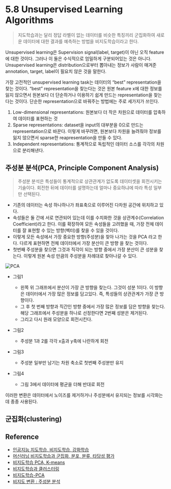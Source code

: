 # 5.8 Unsupervised Learning Algorithms
> 지도학습과는 달리 정답 라벨이 없는 데이터를 비슷한 특징끼리 군집화하여 새로운 데이터에 대한 결과를 예측하는 방법을 비지도학습이라고 한다.

Unsupervised learning은 Supervision signal(label, target)이 아닌 오직 feature에 대한 것이다. 그러나 이 둘은 수식적으로 엄밀하게 구분되어있는 것은 아니다. Unsupervised learning은 distribution으로부터 뽑아내는 정보가 사람이 매겨준 annotation, target, label이 필요치 않은 것을 말한다.   

가장 고전적인 unsupervised learning task는 데이터의 “best” representation을 찾는 것이다. “best” representation을 찾는다는 것은 원본 feature x에 대한 정보를 잃지 않으면서 원본보다 더 단순하거나 이용하기 쉽게 만드는 representation을 찾는다는 것이다. 단순한 representation으로 바꿔주는 방법에는 주로 세가지가 쓰인다. 

1. Low-dimensional representations: 원본보다 더 작은 차원으로 데이터를 압축하여 데이터를 표현하는 것
2. Sparse representations: dataset을 input의 대부분을 0으로 만드는 representation으로 바꾼다. 이렇게 바꾸려면, 원본보다 차원을 늘려줘야 정보를 잃지 않으면서 sparse한 reapresentation을 만들 수 있다.
3. Independent representations: 통계적으로 독립적인 데이터 소스를 각각의 차원으로 분리해낸다.

## 주성분 분석(PCA, Principle Component Analysis)
> 주성분 분석은 특성들이 통계적으로 상관관계가 없도록 데이터셋을 회전시키는 기술이다. 회전한 뒤에 데이터를 설명하는데 얼마나 중요하냐에 따라 특성 일부만 선택된다.

- 기존의 데이터는 속성 하나하나가 좌표축으로 이루어진 다차원 공간에 위치하고 있다.
- 속성들은 둘 간에 서로 연관되어 있는데 이를 수치화한 것을 상관계수(Correlation Coefficient)라고 한다. 이를 확장하여 모든 속성들을 고려했을 때, 가장 전체 데이터를 잘 표현할 수 있는 방향(벡터)를 찾을 수 있을 것이다.
- 이렇게 모든 속성에서 가장 중요한 방향(주성분)을 찾아 나가는 것을 PCA 라고 한다. 다르게 표현하면 전체 데이터에서 가장 분산이 큰 방향 을 찾는 것이다.
- 첫번째 주성분을 찾으면 그것과 직각이 되는 방향 중에서 가장 분산이 큰 성분을 찾는다. 이렇게 원본 속성 만큼의 주성분을 차례대로 찾아나갈 수 있다.

![PCA](https://img1.daumcdn.net/thumb/R1280x0/?scode=mtistory2&fname=https%3A%2F%2Fblog.kakaocdn.net%2Fdn%2FcMG9qd%2FbtqDwdaxyOW%2FunQy21qDV9VX2UCGvv65s1%2Fimg.png)

- 그림1
	- 왼쪽 위 그래프에서 분산이 가장 큰 방향을 찾는다. 그것이 성분 1이다. 이 방향은 데이터에서 가장 많은 정보를 담고있다. 즉, 특성들의 상관관계가 가장 큰 방향이다.
	- 그 후 첫 번째 방향과 직간인 방향 중에서 가장 많은 정보를 담은 방향을 찾는다.  해당 그래프에서 주성분을 하나로 선정한다면 2번째 성분은 제거된다.
	- 그리고 다시 원래 모양으로 회전시킨다. 

- 그림2 
	- 주성분 1과 2를 각각 x출과 y축에 나란하게 회전
- 그림3
	- 주성분 일부만 남기는 차원 축소로 첫번째 주성분만 유지
- 그림4
	- 그림 3에서 데이터에 평균을 더해 반대로 회전

이러한 변환은 데이터에서 노이즈를 제거하거나 주성분에서 유지되는 정보를 시각화는데 종종 사용된다.

## 군집화(clustering)


## Reference
- [인공지능 지도학습, 비지도학습, 강화학습](https://ebbnflow.tistory.com/165)
- [머신러닝 비지도학습과 군집화, 분포, 분류, 타당성 평가](https://ikkison.tistory.com/51)
- [비지도학습 PCA, K-means](https://medium.com/mighty-data-science-bootcamp/%EB%B9%84%EC%A7%80%EB%8F%84%ED%95%99%EC%8A%B5%EC%9D%98-%EB%AA%A8%EB%93%A0-%EA%B2%83-29ec2aceb56e)
- [비지도학습과 클러스터링](https://yamalab.tistory.com/47)
- [비지도학습-PCA](https://duckkkk.com/entry/%EB%B9%84%EC%A7%80%EB%8F%84%ED%95%99%EC%8A%B5-PCA-%EC%A3%BC%EC%84%B1%EB%B6%84-%EB%B6%84%EC%84%9D)
- [비지도 변환 : 주성분 분석](https://kolikim.tistory.com/27)